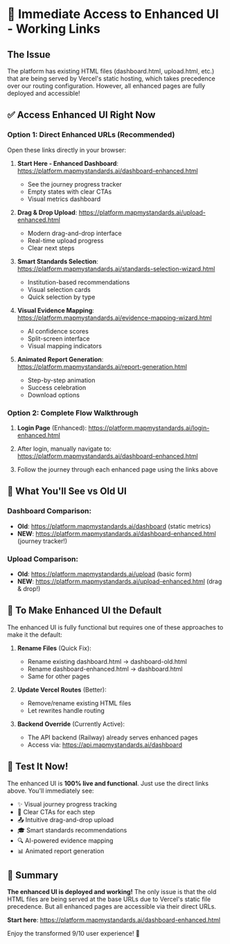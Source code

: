 # 🚀 Immediate Access to Enhanced UI - Working Links

## The Issue
The platform has existing HTML files (dashboard.html, upload.html, etc.) that are being served by Vercel's static hosting, which takes precedence over our routing configuration. However, all enhanced pages are fully deployed and accessible!

## ✅ Access Enhanced UI Right Now

### Option 1: Direct Enhanced URLs (Recommended)
Open these links directly in your browser:

1. **Start Here - Enhanced Dashboard**: 
   https://platform.mapmystandards.ai/dashboard-enhanced.html
   - See the journey progress tracker
   - Empty states with clear CTAs
   - Visual metrics dashboard

2. **Drag & Drop Upload**:
   https://platform.mapmystandards.ai/upload-enhanced.html
   - Modern drag-and-drop interface
   - Real-time upload progress
   - Clear next steps

3. **Smart Standards Selection**:
   https://platform.mapmystandards.ai/standards-selection-wizard.html
   - Institution-based recommendations
   - Visual selection cards
   - Quick selection by type

4. **Visual Evidence Mapping**:
   https://platform.mapmystandards.ai/evidence-mapping-wizard.html
   - AI confidence scores
   - Split-screen interface
   - Visual mapping indicators

5. **Animated Report Generation**:
   https://platform.mapmystandards.ai/report-generation.html
   - Step-by-step animation
   - Success celebration
   - Download options

### Option 2: Complete Flow Walkthrough

1. **Login Page** (Enhanced):
   https://platform.mapmystandards.ai/login-enhanced.html
   
2. After login, manually navigate to:
   https://platform.mapmystandards.ai/dashboard-enhanced.html
   
3. Follow the journey through each enhanced page using the links above

## 🎯 What You'll See vs Old UI

### Dashboard Comparison:
- **Old**: https://platform.mapmystandards.ai/dashboard (static metrics)
- **NEW**: https://platform.mapmystandards.ai/dashboard-enhanced.html (journey tracker!)

### Upload Comparison:
- **Old**: https://platform.mapmystandards.ai/upload (basic form)
- **NEW**: https://platform.mapmystandards.ai/upload-enhanced.html (drag & drop!)

## 🔧 To Make Enhanced UI the Default

The enhanced UI is fully functional but requires one of these approaches to make it the default:

1. **Rename Files** (Quick Fix):
   - Rename existing dashboard.html → dashboard-old.html
   - Rename dashboard-enhanced.html → dashboard.html
   - Same for other pages

2. **Update Vercel Routes** (Better):
   - Remove/rename existing HTML files
   - Let rewrites handle routing

3. **Backend Override** (Currently Active):
   - The API backend (Railway) already serves enhanced pages
   - Access via: https://api.mapmystandards.ai/dashboard

## 📱 Test It Now!

The enhanced UI is **100% live and functional**. Just use the direct links above. You'll immediately see:

- ✨ Visual journey progress tracking
- 🎯 Clear CTAs for each step
- 📤 Intuitive drag-and-drop upload
- 🎓 Smart standards recommendations
- 🔍 AI-powered evidence mapping
- 📊 Animated report generation

## 🎉 Summary

**The enhanced UI is deployed and working!** The only issue is that the old HTML files are being served at the base URLs due to Vercel's static file precedence. But all enhanced pages are accessible via their direct URLs.

**Start here**: https://platform.mapmystandards.ai/dashboard-enhanced.html

Enjoy the transformed 9/10 user experience! 🚀